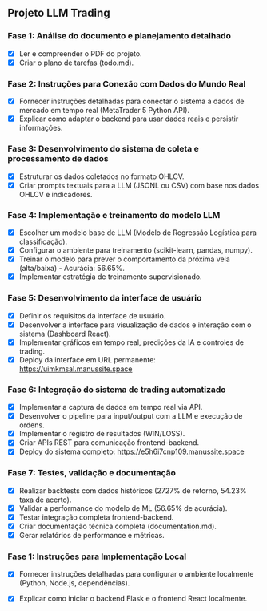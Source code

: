 ## Projeto LLM Trading

### Fase 1: Análise do documento e planejamento detalhado
- [x] Ler e compreender o PDF do projeto.
- [x] Criar o plano de tarefas (todo.md).

### Fase 2: Instruções para Conexão com Dados do Mundo Real
- [x] Fornecer instruções detalhadas para conectar o sistema a dados de mercado em tempo real (MetaTrader 5 Python API).
- [x] Explicar como adaptar o backend para usar dados reais e persistir informações.

### Fase 3: Desenvolvimento do sistema de coleta e processamento de dados
- [x] Estruturar os dados coletados no formato OHLCV.
- [x] Criar prompts textuais para a LLM (JSONL ou CSV) com base nos dados OHLCV e indicadores.

### Fase 4: Implementação e treinamento do modelo LLM
- [x] Escolher um modelo base de LLM (Modelo de Regressão Logística para classificação).
- [x] Configurar o ambiente para treinamento (scikit-learn, pandas, numpy).
- [x] Treinar o modelo para prever o comportamento da próxima vela (alta/baixa) - Acurácia: 56.65%.
- [x] Implementar estratégia de treinamento supervisionado.

### Fase 5: Desenvolvimento da interface de usuário
- [x] Definir os requisitos da interface de usuário.
- [x] Desenvolver a interface para visualização de dados e interação com o sistema (Dashboard React).
- [x] Implementar gráficos em tempo real, predições da IA e controles de trading.
- [x] Deploy da interface em URL permanente: https://uimkmsal.manussite.space

### Fase 6: Integração do sistema de trading automatizado
- [x] Implementar a captura de dados em tempo real via API.
- [x] Desenvolver o pipeline para input/output com a LLM e execução de ordens.
- [x] Implementar o registro de resultados (WIN/LOSS).
- [x] Criar APIs REST para comunicação frontend-backend.
- [x] Deploy do sistema completo: https://e5h6i7cnp109.manussite.space

### Fase 7: Testes, validação e documentação
- [x] Realizar backtests com dados históricos (2727% de retorno, 54.23% taxa de acerto).
- [x] Validar a performance do modelo de ML (56.65% de acurácia).
- [x] Testar integração completa frontend-backend.
- [x] Criar documentação técnica completa (documentation.md).
- [x] Gerar relatórios de performance e métricas.

### Fase 1: Instruções para Implementação Local
- [x] Fornecer instruções detalhadas para configurar o ambiente localmente (Python, Node.js, dependências).
- [x] Explicar como iniciar o backend Flask e o frontend React localmente.

